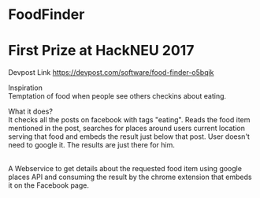 # FoodFinder

# First Prize at HackNEU 2017

Devpost Link 
https://devpost.com/software/food-finder-o5bqik

Inspiration<br>
Temptation of food when people see others checkins about eating.

What it does? <br>
It checks all the posts on facebook with tags "eating". Reads the food item mentioned in the post, searches for places around users current location serving that food and embeds the result just below that post. User doesn't need to google it. The results are just there for him.

<br>
A Webservice to get details about the requested food item using google places API and consuming the result by the chrome extension that embeds it on the Facebook page.
